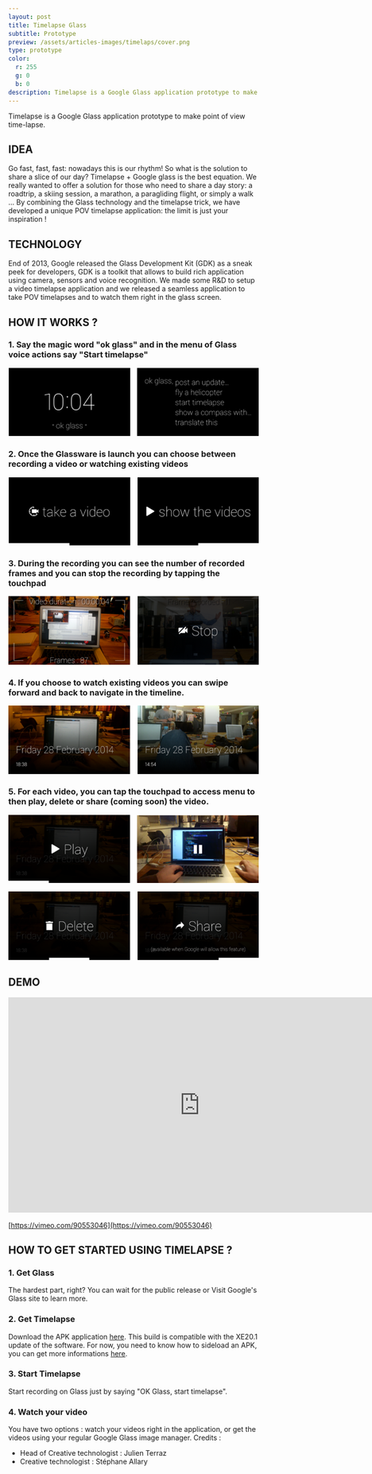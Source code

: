 ```yaml
---
layout: post
title: Timelapse Glass
subtitle: Prototype
preview: /assets/articles-images/timelaps/cover.png
type: prototype
color:
  r: 255
  g: 0
  b: 0
description: Timelapse is a Google Glass application prototype to make point of view time-lapse. Go fast, fast, fast ; nowadays this is our rhythm! So what is the solution to share a slice of our day? Timelapse + Google glass is the best equation.
---
```


Timelapse is a Google Glass application prototype to make point of view time-lapse.

## IDEA

Go fast, fast, fast: nowadays this is our rhythm!
So what is the solution to share a slice of our day? Timelapse + Google glass is the best equation.
We really wanted to offer a solution for those who need to share a day story: a roadtrip, a skiing session, a marathon, a paragliding flight, or simply a walk ... By combining the Glass technology and the timelapse trick, we have developed a unique POV timelapse application: the limit is just your inspiration !

## TECHNOLOGY

End of 2013, Google released the Glass Development Kit (GDK) as a sneak peek for developers, GDK is a toolkit that allows to build rich application using camera, sensors and voice recognition. We made some R&D to setup a video timelapse application and we released a seamless application to take POV timelapses and to watch them right in the glass screen.

## HOW IT WORKS ?

### 1. Say the magic word "ok glass" and in the menu of Glass voice actions say "Start timelapse"

![image](/assets/articles-images/timelaps/article01.png)


### 2. Once the Glassware is launch you can choose between recording a video or watching existing videos

![image](/assets/articles-images/timelaps/article02.png)


### 3. During the recording you can see the number of recorded frames and you can stop the recording by tapping the touchpad

![image](/assets/articles-images/timelaps/article03.png)


### 4. If you choose to watch existing videos you can swipe forward and back to navigate in the timeline.

![image](/assets/articles-images/timelaps/article04.png)


### 5. For each video, you can tap the touchpad to access menu to then play, delete or share (coming soon) the video.

![image](/assets/articles-images/timelaps/article05.png)

![image](/assets/articles-images/timelaps/article06.png)

## DEMO


<iframe src="https://player.vimeo.com/video/90553046" width="770" height="433" frameborder="0" webkitallowfullscreen mozallowfullscreen allowfullscreen class="uk-responsive-width"></iframe>


[https://vimeo.com/90553046](https://vimeo.com/90553046)

## HOW TO GET STARTED USING TIMELAPSE ?

### 1. Get Glass
The hardest part, right? You can wait for the public release or Visit Google's Glass site to learn more.
### 2. Get Timelapse
Download the APK application [here](http://targz.github.io/digitaslabparis.com/timelaps/TimeLapseGlass_v2.apk). This build is compatible with the XE20.1 update of the software. For now, you need to know how to sideload an APK, you can get more informations [here](http://developer.android.com/tools/help/adb.html#move).
### 3. Start Timelapse
Start recording on Glass just by saying "OK Glass, start timelapse".
### 4. Watch your video
You have two options : watch your videos right in the application, or get the videos using your regular Google Glass image manager.
Credits :

- Head of Creative technologist : Julien Terraz
- Creative technologist : Stéphane Allary
